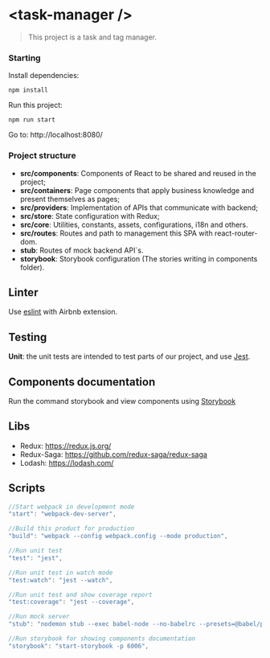 # <task-manager \/>
> This project is a task and tag manager.

  
### Starting

Install dependencies:

```shel
npm install
```

Run this project:

```shel
npm run start
```
Go to: http://localhost:8080/
  

### Project structure

- **src/components**: Components of React to be shared and reused in the project;
- **src/containers**: Page components that apply business knowledge and present themselves as pages;
- **src/providers**: Implementation of APIs that communicate with backend;
- **src/store**: State configuration with Redux;
- **src/core**: Utilities, constants, assets, configurations, i18n and others.
- **src/routes**: Routes and path to management this SPA with react-router-dom.
- **stub**: Routes of mock backend API`s.
- **storybook**: Storybook configuration (The stories writing in components folder).


## Linter

Use [eslint](https://eslint.org/) with Airbnb extension.

  

## Testing

**Unit**: the unit tests are intended to test parts of our project, and use [Jest](https://jestjs.io/).

  

## Components documentation

Run the command storybook and view components using [Storybook](https://github.com/storybooks/storybook/)

  

## Libs

- Redux: https://redux.js.org/
- Redux-Saga: https://github.com/redux-saga/redux-saga
- Lodash: https://lodash.com/

  
## Scripts

```javascript
//Start webpack in development mode
"start": "webpack-dev-server",

//Build this product for production
"build": "webpack --config webpack.config --mode production",

//Run unit test
"test": "jest",

//Run unit test in watch mode
"test:watch": "jest --watch",

//Run unit test and show coverage report
"test:coverage": "jest --coverage",

//Run mock server
"stub": "nodemon stub --exec babel-node --no-babelrc --presets=@babel/preset-env",

//Run storybook for showing components documentation
"storybook": "start-storybook -p 6006",
```
